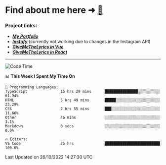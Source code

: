 # Find about me here ➜ [🧑](https://pauabella.dev)

### Project links:
- ***[My Portfolio](https://pauabella.dev)***
- ***[Instafy](https://instafy.me)*** (currently not working due to changes in the Instagram API)
- ***[GiveMeTheLyrics in Vue](https://lyrics.pauabella.dev)***
- ***[GiveMeTheLyrics in React](https://pauabella.dev/GiveMeTheLyrics)***

---
<!--START_SECTION:waka-->
![Code Time](http://img.shields.io/badge/Code%20Time-1%2C590%20hrs%2015%20mins-blue)

📊 **This Week I Spent My Time On** 

```text
💬 Programming Languages: 
TypeScript               15 hrs 29 mins      ███████████████░░░░░░░░░░   61.94% 
HTML                     5 hrs 49 mins       █████░░░░░░░░░░░░░░░░░░░░   23.29% 
CSS                      2 hrs 55 mins       ███░░░░░░░░░░░░░░░░░░░░░░   11.66% 
Other                    46 mins             ░░░░░░░░░░░░░░░░░░░░░░░░░   3.1% 
Markdown                 0 secs              ░░░░░░░░░░░░░░░░░░░░░░░░░   0.0%

🔥 Editors: 
VS Code                  25 hrs              █████████████████████████   100.0%

```


 Last Updated on 26/10/2022 14:27:30 UTC
<!--END_SECTION:waka-->
